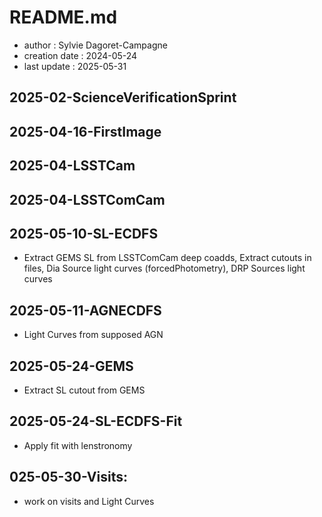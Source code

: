 # README.md
- author : Sylvie Dagoret-Campagne
- creation date : 2024-05-24
- last update : 2025-05-31




## 2025-02-ScienceVerificationSprint

## 2025-04-16-FirstImage

## 2025-04-LSSTCam

## 2025-04-LSSTComCam

## 2025-05-10-SL-ECDFS
- Extract GEMS SL from LSSTComCam deep coadds, Extract cutouts in files, Dia Source light curves (forcedPhotometry), DRP Sources light curves 

## 2025-05-11-AGNECDFS
- Light Curves from supposed AGN

## 2025-05-24-GEMS
- Extract SL cutout from GEMS

## 2025-05-24-SL-ECDFS-Fit
- Apply fit with lenstronomy



## 025-05-30-Visits:
- work on visits and Light Curves




